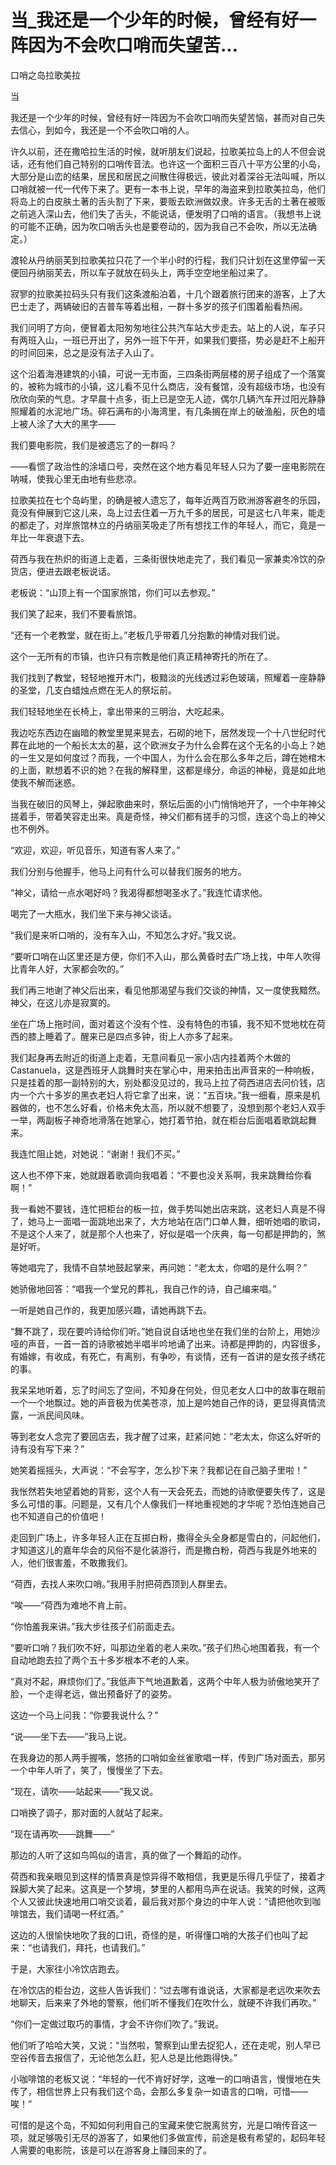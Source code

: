 # 当_我还是一个少年的时候，曾经有好一阵因为不会吹口哨而失望苦...

口哨之岛拉歌美拉

当

我还是一个少年的时候，曾经有好一阵因为不会吹口哨而失望苦恼，甚而对自己失去信心，到如今，我还是一个不会吹口哨的人。

许久以前，还在撒哈拉生活的时候，就听朋友们说起，拉歌美拉岛上的人不但会说话，还有他们自己特别的口哨传音法。也许这一个面积三百八十平方公里的小岛，大部分是山峦的结果，居民和居民之间散住得极远，彼此对着深谷无法叫喊，所以口哨就被一代一代传下来了。更有一本书上说，早年的海盗来到拉歌美拉岛，他们将岛上的白皮肤土著的舌头割了下来，要贩去欧洲做奴隶。许多无舌的土著在被贩之前逃入深山去，他们失了舌头，不能说话，便发明了口哨的语言。（我想书上说的可能不正确，因为吹口哨舌头也是要卷动的，因为我自己不会吹，所以无法确定。）

渡轮从丹纳丽芙到拉歌美拉只花了一个半小时的行程，我们只计划在这里停留一天便回丹纳丽芙去，所以车子就放在码头上，两手空空地坐船过来了。

寂寥的拉歌美拉码头只有我们这条渡船泊着，十几个跟着旅行团来的游客，上了大巴士走了，两辆破旧的吉普车等着出租，一群十多岁的孩子们围着船看热闹。

我们问明了方向，便冒着太阳匆匆地往公共汽车站大步走去。站上的人说，车子只有两班入山，一班已开出了，另外一班下午开，如果我们要搭，势必是赶不上船开的时间回来，总之是没有法子入山了。

这个沿着海港建筑的小镇，可说一无市面，三四条街两层楼的房子组成了一个落寞的，被称为城市的小镇，这儿看不见什么商店，没有餐馆，没有超级市场，也没有欣欣向荣的气息。才早晨十点多，街上已是空无人迹，偶尔几辆汽车开过阳光静静照耀着的水泥地广场。碎石满布的小海湾里，有几条搁在岸上的破渔船，灰色的墙上被人涂了大大的黑字——

我们要电影院，我们是被遗忘了的一群吗？

——看惯了政治性的涂墙口号，突然在这个地方看见年轻人只为了要一座电影院在呐喊，使我心里无由地有些悲凉。

拉歌美拉在七个岛屿里，的确是被人遗忘了，每年近两百万欧洲游客避冬的乐园，竟没有伸展到它这儿来，岛上过去住着一万九千多的居民，可是这七八年来，能走的都走了，对岸旅馆林立的丹纳丽芙吸走了所有想找工作的年轻人，而它，竟是一年比一年衰退下去。

荷西与我在热炽的街道上走着，三条街很快地走完了，我们看见一家兼卖冷饮的杂货店，便进去跟老板说话。

老板说：“山顶上有一个国家旅馆，你们可以去参观。”

我们笑了起来，我们不要看旅馆。

“还有一个老教堂，就在街上。”老板几乎带着几分抱歉的神情对我们说。

这个一无所有的市镇，也许只有宗教是他们真正精神寄托的所在了。

我们找到了教堂，轻轻地推开木门，极黯淡的光线透过彩色玻璃，照耀着一座静静的圣堂，几支白蜡烛点燃在无人的祭坛前。

我们轻轻地坐在长椅上，拿出带来的三明治，大吃起来。

我边吃东西边在幽暗的教堂里晃来晃去，石砌的地下，居然发现一个十八世纪时代葬在此地的一个船长太太的墓，这个欧洲女子为什么会葬在这个无名的小岛上？她的一生又是如何度过？而我，一个中国人，为什么会在那么多年之后，蹲在她棺木的上面，默想着不识的她？在我的解释里，这都是缘分，命运的神秘，竟是如此地使我不解而迷惑。

当我在破旧的风琴上，弹起歌曲来时，祭坛后面的小门悄悄地开了，一个中年神父搓着手，带着笑容走出来。真是奇怪，神父们都有搓手的习惯，连这个岛上的神父也不例外。

“欢迎，欢迎，听见音乐，知道有客人来了。”

我们分别与他握手，他马上问有什么可以替我们服务的地方。

“神父，请给一点水喝好吗？我渴得都想喝圣水了。”我连忙请求他。

喝完了一大瓶水，我们坐下来与神父谈话。

“我们是来听口哨的，没有车入山，不知怎么才好。”我又说。

“要听口哨在山区里还是方便，你们不入山，那么黄昏时去广场上找，中年人吹得比青年人好，大家都会吹的。”

我们再三地谢了神父后出来，看见他那渴望与我们交谈的神情，又一度使我黯然。神父，在这儿亦是寂寞的。

坐在广场上拖时间，面对着这个没有个性、没有特色的市镇，我不知不觉地枕在荷西的膝上睡着了。醒来已是四点多钟，街上人亦多了起来。

我们起身再去附近的街道上走着，无意间看见一家小店内挂着两个木做的Castanuela，这是西班牙人跳舞时夹在掌心中，用来拍击出声音来的一种响板，只是挂着的那一副特别的大，别处都没见过的，我马上拉了荷西进店去问价钱，店内一个六十多岁的黑衣老妇人将它拿了出来，说：“五百块。”我一细看，原来是机器做的，也不怎么好看，价格未免太高，所以就不想要了，没想到那个老妇人双手一举，两副板子神奇地滑落在她掌心，她打着节拍，就在柜台后面唱着歌跳起舞来。

我连忙阻止她，对她说：“谢谢！我们不买。”

这人也不停下来，她就跟着歌调向我唱着：“不要也没关系啊，我来跳舞给你看啊！”

我一看她不要钱，连忙把柜台的板一拉，做手势叫她出店来跳，这老妇人真是不得了，她马上一面唱一面跳地出来了，大方地站在店门口单人舞，细听她唱的歌词，不是这个人来了，就是那个人也来了，好似是唱一个庆典，每一句都是押韵的，煞是好听。

等她唱完了，我情不自禁地鼓起掌来，再问她：“老太太，你唱的是什么啊？”

她骄傲地回答：“唱我一个堂兄的葬礼，我自己作的诗，自己编来唱。”

一听是她自己作的，我更加感兴趣，请她再跳下去。

“舞不跳了，现在要吟诗给你们听。”她自说自话地也坐在我们坐的台阶上，用她沙哑的声音，一首一首的诗歌被她半唱半吟地诵了出来。诗都是押韵的，内容很多，有婚嫁，有收成，有死亡，有离别，有争吵，有谈情，还有一首讲的是女孩子绣花的事。

我呆呆地听着，忘了时间忘了空间，不知身在何处，但见老女人口中的故事在眼前一个一个地飘过。她的声音极为优美苍凉，加上是吟她自己作的诗，更显得真情流露，一派民间风味。

等到老女人念完了要回店去，我才醒了过来，赶紧问她：“老太太，你这么好听的诗有没有写下来？”

她笑着摇摇头，大声说：“不会写字，怎么抄下来？我都记在自己脑子里啦！”

我怅然若失地望着她的背影，这个人有一天会死去，而她的诗歌便要失传了，这是多么可惜的事。问题是，又有几个人像我们一样地重视她的才华呢？恐怕连她自己也不知道自己的价值吧！

走回到广场上，许多年轻人正在互掷白粉，撒得全头全身都是雪白的，问起他们，才知道这儿的嘉年华会的风俗不是化装游行，而是撒白粉，荷西与我是外地来的人，他们很害羞，不敢撒我们。

“荷西，去找人来吹口哨。”我用手肘把荷西顶到人群里去。

“唉——”荷西为难地不肯上前。

“你怕羞我来讲。”我大步往孩子们前面走去。

“要听口哨？我们吹不好，叫那边坐着的老人来吹。”孩子们热心地围着我，有一个自动地跑去拉了两个五十多岁根本不老的人来。

“真对不起，麻烦你们了。”我低声下气地道歉着，这两个中年人极为骄傲地笑开了脸，一个走得老远，做出预备好了的姿势。

这边一个马上问我：“你要我说什么？”

“说——坐下去——”我马上说。

在我身边的那人两手握嘴，悠扬的口哨如金丝雀歌唱一样，传到广场对面去，那另一个中年人听了，笑了，慢慢坐了下去。

“现在，请吹——站起来——”我又说。

口哨换了调子，那对面的人就站了起来。

“现在请再吹——跳舞——”

那边的人听了这如鸟鸣似的语言，真的做了一个舞蹈的动作。

荷西和我亲眼见到这样的情景真是惊异得不敢相信，我更是乐得几乎怔了，接着才跺脚大笑了起来。这真是一个梦境，梦里的人都用鸟声在说话。我笑的时候，这两个人又彼此快速地用口哨交谈着，最后我对那个身边的中年人说：“请把他吹到咖啡馆去，我们请喝一杯红酒。”

这边的人很愉快地吹了我的口讯，奇怪的是，听得懂口哨的大孩子们也叫了起来：“也请我们，拜托，也请我们。”

于是，大家往小冷饮店跑去。

在冷饮店的柜台边，这些人告诉我们：“过去哪有谁说话，大家都是老远吹来吹去地聊天，后来来了外地的警察，他们听不懂我们在吹什么，就硬不许我们再吹。”

“你们一定做过取巧的事情，才会不许你们吹了。”我说。

他们听了哈哈大笑，又说：“当然啦，警察到山里去捉犯人，还在走呢，别人早已空谷传音去报信了，无论他怎么赶，犯人总是比他跑得快。”

小咖啡馆的老板又说：“年轻的一代不肯好好学，这唯一的口哨语言，慢慢地在失传了，相信世界上只有我们这个岛，会那么多复杂一如语言的口哨，可惜——唉！”

可惜的是这个岛，不知如何利用自己的宝藏来使它脱离贫穷，光是口哨传音这一项，就足够吸引无尽的游客了，如果他们多做宣传，前途是极有希望的，起码年轻人需要的电影院，该是可以在游客身上赚回来的了。